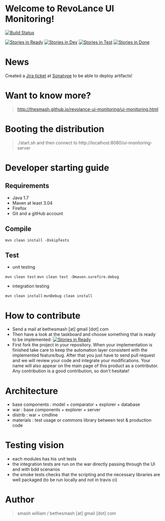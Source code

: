 Welcome to RevoLance UI Monitoring!
============

[![Build Status](https://travis-ci.org/TheSmash/revolance-ui-monitoring.png)](https://travis-ci.org/TheSmash/revolance-ui-monitoring)


[![Stories in Ready](https://badge.waffle.io/TheSmash/revolance-ui-monitoring.png?label=ready)](https://waffle.io/TheSmash/revolance-ui-monitoring)
[![Stories in Dev](https://badge.waffle.io/TheSmash/revolance-ui-monitoring.png?label=in%20dev)](https://waffle.io/TheSmash/revolance-ui-monitoring)
[![Stories in Test](https://badge.waffle.io/TheSmash/revolance-ui-monitoring.png?label=in%20test)](https://waffle.io/TheSmash/revolance-ui-monitoring)
[![Stories in Done](https://badge.waffle.io/TheSmash/revolance-ui-monitoring.png?label=done)](https://waffle.io/TheSmash/revolance-ui-monitoring)

# News

Created a [Jira ticket](https://issues.sonatype.org/browse/OSSRH-8474) at [Sonatype](https://oss.sonatype.org/index.html) to be able to deploy artifacts! 


# Want to know more?

> http://thesmash.github.io/revolance-ui-monitoring/ui-monitoring.html


# Booting the distribution

> ./start.sh and then connect to http://localhost:8080/ui-monitoring-server

# Developer starting guide

## Requirements

  - Java 1.7
  - Maven at least 3.04
  - Firefox
  - Git and a gitHub account

## Compile

`mvn clean install -DskipTests`

## Test

* unit testing

`mvn clean test`
`mvn clean test -Dmaven.surefire.debug`

* integration testing

`mvn clean install`
`mvnDebug clean install`

# How to contribute

  * Send a mail at bethesmash [at] gmail [dot] com
  * Then have a look at the taskboard and choose something that is ready to be implemented: [![Stories in Ready](https://badge.waffle.io/TheSmash/revolance-ui-monitoring.png?label=ready)](https://waffle.io/TheSmash/revolance-ui-monitoring)
  * First fork the project in your repository. When your implementation is finished take care to keep the automation layer consistent with the implemented feature/bug. After that you just have to send pull request and we will review your code and integrate your modifications. Your name will also appear on the main page of this product as a contributor. Any contribution is a good contribution, so don't hesitate!
  
# Architecture

  * base components : model + comparator + explorer + database
  * war  : base components + explorer + server
  * distrib : war + cmdline
  * materials : test usage or commons library between test & production code
  
# Testing vision

  * each modules has his unit tests
  * the integration tests are run on the war directly passing through the UI and with bdd scenarios
  * the smoke tests checks that the scripting and the necessary libraries are well packaged (to be run locally and not in travis ci)



Author
======

> smash william / bethesmash [at] gmail [dot] com
   
   
